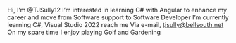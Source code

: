 Hi, I’m @TJSully12
I’m interested in learning C# with Angular to enhance my career and move from Software support to Software Developer
I’m currently learning C#, Visual Studio 2022
reach me Via e-mail, tjsully@bellsouth.net
On my spare time I enjoy playing Golf and Gardening

<!---
TJSully12/TJSully12 is a ✨ special ✨ repository because its `README.md` (this file) appears on your GitHub profile.
You can click the Preview link to take a look at your changes.
--->
